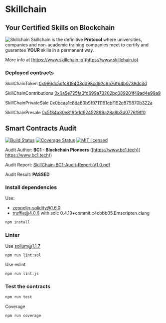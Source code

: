 # Skillchain
## Your Certified Skills on Blockchain

![Skillchain](https://www.skillchain.io/assets/images/logo-28.png "Skillchain") Skillchain is the definitive **Protocol** where universities, companies and non-academic training companies meet to certify and guarantee **YOUR** skills in a permanent way.

More info at [https://www.skillchain.io](https://www.skillchain.io)

### Deployed contracts

SkillChainToken [0x996dc5dfc819408dd98cd92c9a76f64b0738dc3d](https://etherscan.io/token/0x996dc5dfc819408dd98cd92c9a76f64b0738dc3d)

SkillChainContributions [0x0a5e725fa3fd699a73202bc089201f49ad4e99a9](https://etherscan.io/address/0x0a5e725fa3fd699a73202bc089201f49ad4e99a9)

SkillChainPrivateSale [0x0bcaa1c8da60b9f9711191ebf192c879870b322a](https://etherscan.io/address/0x0bcaa1c8da60b9f9711191ebf192c879870b322a)

SkillChainPresale [0x5f84a30e819fe1d62452899a28a8b3d0776f9ff0](https://etherscan.io/address/0x5f84a30e819fe1d62452899a28a8b3d0776f9ff0)

## Smart Contracts Audit

[![Build Status](https://travis-ci.org/bc1tech/skillchain-audit.svg?branch=master)](https://travis-ci.org/bc1tech/skillchain-audit)
[![Coverage Status](https://coveralls.io/repos/github/bc1tech/skillchain-audit/badge.svg)](https://coveralls.io/github/bc1tech/skillchain-audit)
[![MIT licensed](https://img.shields.io/badge/license-MIT-blue.svg)](https://github.com/bc1tech/skillchain-audit/blob/master/LICENSE)

Audit Author: **BC1 - Blockchain Pioneers** ([https://www.bc1.tech]( https://www.bc1.tech))

Audit Report: [SkillChain-BC1-Audit-Report-V1.0.pdf](https://github.com/bc1tech/skillchain-audit/blob/master/audit/SkillChain-BC1-Audit-Report-V1.0.pdf)

Audit Result:  **PASSED**

### Install dependencies

Use: 

* zeppelin-solidity@1.6.0
* truffle@4.0.6 with solc 0.4.19+commit.c4cbbb05.Emscripten.clang

```bash
npm install
```

### Linter

Use solium@1.1.7

```bash
npm run lint:sol
```

Use eslint

```bash
npm run lint:js
```

### Test the contracts

```bash
npm run test
```

Coverage

```bash
npm run coverage
```
